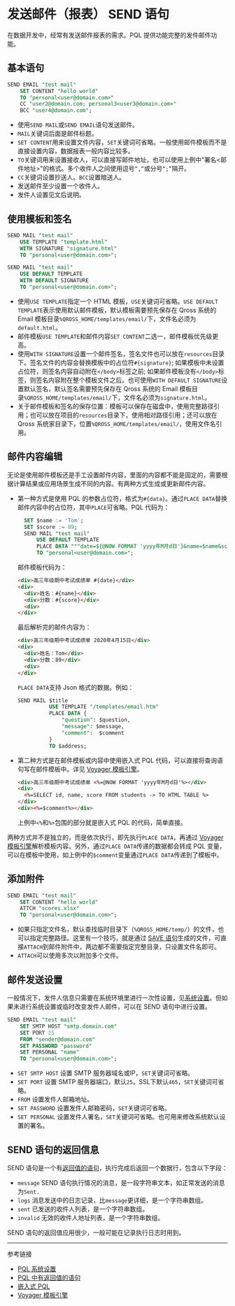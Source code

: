 # 发送邮件（报表） SEND 语句

在数据开发中，经常有发送邮件报表的需求。PQL 提供功能完整的发件邮件功能。

## 基本语句

```sql
SEND EMAIL "test mail"
    SET CONTENT "hello world"
    TO "personal<user@domain.com>"
    CC "user2@domain.com; personal3<user3@domain.com>"
    BCC "user4@domain.com";
```

* 使用`SEND MAIL`或`SEND EMAIL`语句发送邮件。
* `MAIL`关键词后面是邮件标题。
* `SET CONTENT`用来设置文件内容，`SET`关键词可省略。一般使用邮件模板而不是直接设置内容，数据报表一般内容比较多。
* `TO`关键词用来设置接收人，可以直接写邮件地址，也可以使用上例中“署名<邮件地址>”的格式。多个收件人之间使用逗号`“,”`或分号`“;”`隔开。
* `CC`关键词设置抄送人。`BCC`设置暗送人。
* 发送邮件至少设置一个收件人。
* 发件人设置见文后说明。

## 使用模板和签名

```sql
SEND MAIL "test mail"
    USE TEMPLATE "template.html"
    WITH SIGNATURE "signature.html"
    TO "personal<user@domain.com>";

SEND MAIL "test mail"
    USE DEFAULT TEMPLATE
    WITH DEFAULT SIGNATURE
    TO "personal<user@domain.com>";
```

* 使用`USE TEMPLATE`指定一个 HTML 模板，`USE`关键词可省略。`USE DEFAULT TEMPLATE`表示使用默认邮件模板，默认模板需要预先保存在 Qross 系统的 Email 模板目录`%QROSS_HOME/templates/email/`下，文件名必须为`default.html`。
* 邮件模板`USE TEMPLATE`和邮件内容`SET CONTENT`二选一，邮件模板优先级更高。
* 使用`WITH SIGNATURE`设置一个邮件签名，签名文件也可以放在`resources`目录下。签名文件的内容会替换模板中的占位符`#{signature}`; 如果模板中未设置占位符，则签名内容自动附在`</body>`标签之前; 如果邮件模板没有`</body>`标签，则签名内容附在整个模板文件之后。也可使用`WITH DEFAULT SIGNATURE`设置默认签名，默认签名需要预先保存在 Qross 系统的 Email 模板目录`%QROSS_HOME/templates/email/`下，文件名必须为`signature.html`。
* 关于邮件模板和签名的保存位置：模板可以保存在磁盘中，使用完整路径引用；也可以放在项目的`resources`目录下，使用相对路径引用；还可以放在 Qross 系统家目录下，位置`%QROSS_HOME/templates/email/`，使用文件名引用。

## 邮件内容编辑

无论是使用邮件模板还是手工设置邮件内容，里面的内容都不能是固定的，需要根据计算结果或应用场景生成不同的内容。有两种方式生成或更新邮件内容。

* 第一种方式是使用 PQL 的参数占位符，格式为`#{data}`。通过`PLACE DATA`替换邮件内容中的占位符，其中`PLACE`可省略。PQL 代码为：

  ```sql
    SET $name := 'Tom';
    SET $score := 89;    
    SEND MAIL "test mail"
        USE DEFAULT TEMPLATE
        PLACE DATA """date=${@NOW FORMAT 'yyyy年M月d日'}&name=$name&score=$score"""
        TO "personal<user@domain.com>";
  ```

  邮件模板代码为：

  ```html
  <div>高三年级期中考试成绩单 #{date}</div>
  <div>
    <div>姓名：#{name}</div>
    <div>分数：#{score}</div>
    <div>
  </div>
  ```

  最后解析完的邮件内容为：

  ```html
  <div>高三年级期中考试成绩单 2020年4月15日</div>
  <div>
    <div>姓名：Tom</div>
    <div>分数：89</div>
    <div>
  </div>
  ```

  `PLACE DATA`支持 Json 格式的数据。例如：

  ```sql
  SEND MAIL $title
            USE TEMPLATE "/templates/email.htm"
            PLACE DATA {
                "question": $question,
                "message": $message,
                "comment":  $comment
            }
            TO $address;
  ```

* 第二种方式是在邮件模板或内容中使用嵌入式 PQL 代码，可以直接将查询语句写在邮件模板中。详见 [Voyager 模板引擎](/voyager/overview.md)。

  ```html
  <div>高三年级期中考试成绩单 <%=@NOW FORMAT 'yyyy年M月d日'%></div>
  <div>
    <%=SELECT id, name, score FROM students -> TO HTML TABLE %>
  </div>
  <div><%=$comment%></div>
  ```
  上例中`<%`和`%>`包围的部分就是嵌入式 PQL 的代码，简单直接。

两种方式并不是独立的，而是依次执行，即先执行`PLACE DATA`，再通过 [Voyager 模板引擎](/voyager/overview.md)解析模板内容。另外，通过`PLACE DATA`传递的数据都会转成 PQL 变量，可以在模板中使用，如上例中的`$comment`变量通过`PLACE DATA`传递到了模板中。

## 添加附件

```sql
SEND EMAIL "test mail"
    SET CONTENT "hello world"
    ATTCH "scores.xlsx"
    TO "personal<user@domain.com>";
```

* 如果只指定文件名，默认查找临时目录下（`%QROSS_HOME/temp/`）的文件，也可以指定完整路径。这里有一个技巧，就是通过 [SAVE 语句](/pql/excel.md)生成的文件，可直接`ATTACH`到邮件附件中，两边都不需要指定完整目录，只设置文件名即可。
* `ATTACH`可以使用多次以附加多个文件。

## 邮件发送设置

一般情况下，发件人信息只需要在系统环境里进行一次性设置，见[系统设置](/pql/setup.md)。但如果未进行系统设置或临时改变发件人邮件，可以在 SEND 语句中进行设置。

```sql
SEND EMAIL "test mail"
    SET SMTP HOST "smtp.domain.com"
    SET PORT 25
    FROM "sender@domain.com"
    SET PASSWORD "password"
    SET PERSONAL "name"
    TO "personal<user@domain.com>";
```

* `SET SMTP HOST` 设置 SMTP 服务器域名或IP，`SET`关键词可省略。
* `SET PORT` 设置 SMTP 服务器端口，默认`25`，SSL下默认`465`，`SET`关键词可省略。
* `FROM` 设置发件人邮箱地址。
* `SET PASSWORD` 设置发件人邮箱密码，`SET`关键词可省略。
* `SET PERSONAL` 设置发件人署名，`SET`关键词可省略。也可用来修改系统默认设置的署名。

## SEND 语句的返回信息

SEND 语句是一个有[返回值的语句](/pql/evaluate.md)，执行完成后返回一个数据行，包含以下字段：

* `message` SEND 语句执行情况的消息，是一段字符串文本，如正常发送的消息为`Sent.`
* `logs` 消息发送中的日志记录，比`message`更详细，是一个字符串数组。
* `sent` 已发送的收件人列表，是一个字符串数组。
* `invalid` 无效的收件人地址列表，是一个字符串数组。

SEND 语句的返回值应用很少，一般可能在记录执行日志时用到。

---
参考链接

* [PQL 系统设置](/pql/setup.md)
* [PQL 中有返回值的语句](/pql/evaluate.md)
* [嵌入式 PQL](/pql/embedded.md)
* [Voyager 模板引擎](/voyager/overview.md)